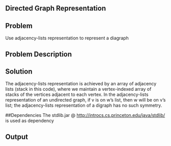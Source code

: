 ## Directed Graph Representation

## Problem  
  Use adjacency-lists representation to represent a diagraph
  
## Problem Description 
  
## Solution
   The adjacency-lists representation is achieved by an array of adjacency lists (stack in this code), where we maintain a vertex-indexed array of stacks of the vertices adjacent to each vertex. In the adjacency-lists representation of an undirected graph, if v is on w’s list, then w will be on v’s list; the adjacency-lists representation of a digraph has no such symmetry.

##Dependencies 
 The stdlib.jar @ http://introcs.cs.princeton.edu/java/stdlib/ is used as dependency     
 
## Output 